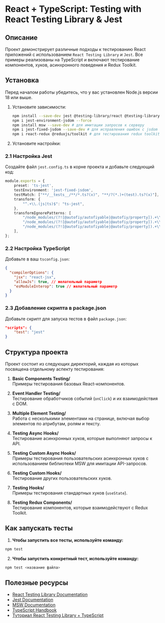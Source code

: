 # **React + TypeScript: Testing with React Testing Library & Jest**

## Описание
Проект демонстрирует различные подходы к тестированию React приложений с использованием `React Testing Library` и `Jest`. Все примеры реализованы на TypeScript и включают тестирование компонентов, хуков, асинхронного поведения и Redux Toolkit.

## Установка
Перед началом работы убедитесь, что у вас установлен Node.js версии 18 или выше.

1. Установите зависимости:
   ```bash
   npm install --save-dev jest @testing-library/react @testing-library/jest-dom @testing-library/user-event @types/jest ts-jest
   npm i jest-environment-jsdom --force
   npm install msw --save-dev # для имитации запросов к серверу
   npm i jest-fixed-jsdom --save-dev # для исправления ошибок с jsdom
   npm i react-redux @reduxjs/toolkit # для тестирования redux toolkit
   ```


2. Установите настройки:

### 2.1 Настройка Jest
Создайте файл `jest.config.ts` в корне проекта и добавьте следующий код:
```typescript
module.exports = {
    preset: 'ts-jest',
    testEnvironment: 'jest-fixed-jsdom',
    testMatch: ["**/__tests__/**/*.ts?(x)", "**/?(*.)+(test).ts?(x)"],
    transform: {
        "^.+\\.(js|ts)$": "ts-jest",
    },
    transformIgnorePatterns: [
        "/node_modules/(?![@autofiy/autofiyable|@autofiy/property]).+\\.js$",
        "/node_modules/(?![@autofiy/autofiyable|@autofiy/property]).+\\.ts$",
        "/node_modules/(?![@autofiy/autofiyable|@autofiy/property]).+\\.tsx$",
    ],
};
```

### 2.2 Настройка TypeScript
Добавьте в ваш `tsconfig.json`:
```json
{
  "compilerOptions": {
    "jsx": "react-jsx", 
    "allowJs": true, // желательный параметр
    "esModuleInterop": true // желательный параметр
  }
}
```

### 2.3 Добавление скрипта в package.json
Добавьте скрипт для запуска тестов в файл `package.json`:
```json
"scripts": {
    "test": "jest"
}
```

## Структура проекта
Проект состоит из следующих директорий, каждая из которых посвящена отдельному аспекту тестирования:

1. **Basic Components Testing/**  
   Примеры тестирования базовых React-компонентов.

2. **Event Handler Testing/**  
   Тестирование обработчиков событий (`onClick`) и их взаимодействия с DOM.

3. **Multiple Element Testing/**  
   Работа с несколькими элементами на странице, включая выбор элементов по атрибутам, ролям и тексту.

4. **Testing Async Hooks/**  
   Тестирование асинхронных хуков, которые выполняют запросы к API.

5. **Testing Custom Async Hooks/**  
   Примеры тестирования пользовательских асинхронных хуков с использованием библиотеки MSW для имитации API-запросов.

6. **Testing Custom Hooks/**  
   Тестирование других пользовательских хуков.

7. **Testing Hooks/**  
   Примеры тестирования стандартных хуков (`useState`).

8. **Testing Redux Components/**  
   Тестирование компонентов, которые взаимодействуют с Redux Toolkit.

## Как запускать тесты
1. **Чтобы запустить все тесты, используйте команду:**
```bash
npm test
```

2. **Чтобы запустить конкретный тест, используйте команду:**
```bash
npm test <название файла>
```

## Полезные ресурсы
- [React Testing Library Documentation](https://testing-library.com/docs/react-testing-library/intro/)
- [Jest Documentation](https://jestjs.io/docs/getting-started)
- [MSW Documentation](https://mswjs.io/)
- [TypeScript Handbook](https://www.typescriptlang.org/docs/)
- [Туториал React Testing Library + TypeScript](https://www.youtube.com/watch?v=bvdHVxqjv80)